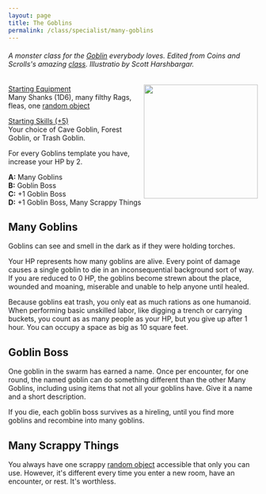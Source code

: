```yaml
---
layout: page
title: The Goblins
permalink: /class/specialist/many-goblins
---
```


###### A monster class for the [Goblin](/monsters/goblin) everybody loves. Edited from Coins and Scrolls's amazing [class](https://coinsandscrolls.blogspot.com/2018/04/osr-class-many-goblins.html). Illustratio by Scott Harshbargar.

<img align="right" width=230px src="https://papik.pro/uploads/posts/2021-12/thumbs/1640327581_29-papik-pro-p-posledovatelnii-risunok-goblina-poetapno-29.jpg">

<ins>Starting Equipment</ins><br>
Many Shanks (1D6), many filthy Rags, fleas, one [random object](http://tenfootpolemic.blogspot.com/2014/01/200-failed-medieval-careers.html)

<ins>Starting Skills (+5)</ins><br>
Your choice of Cave Goblin, Forest Goblin, or Trash Goblin.

For every Goblins template you have, increase your HP by 2.

**A:** Many Goblins<br>
**B:** Goblin Boss<br>
**C:** +1 Goblin Boss<br>
**D:** +1 Goblin Boss, Many Scrappy Things<br>

## Many Goblins
Goblins can see and smell in the dark as if they were holding torches.

Your HP represents how many goblins are alive. Every point of damage causes a single goblin to die in an inconsequential background sort of way. If you are reduced to 0 HP, the goblins become strewn about the place, wounded and moaning, miserable and unable to help anyone until healed.

Because goblins eat trash, you only eat as much rations as one humanoid. When performing basic unskilled labor, like digging a trench or carrying buckets, you count as as many people as your HP, but you give up after 1 hour. You can occupy a space as big as 10 square feet.

## Goblin Boss
One goblin in the swarm has earned a name. Once per encounter, for one round, the named goblin can do something different than the other Many Goblins, including using items that not all your goblins have. Give it a name and a short description.

If you die, each goblin boss survives as a hireling, until you find more goblins and recombine into many goblins.

## Many Scrappy Things
You always have one scrappy [random object](http://tenfootpolemic.blogspot.com/2014/01/200-failed-medieval-careers.html) accessible that only you can use. However, it's different every time you enter a new room, have an encounter, or rest. It's worthless.
